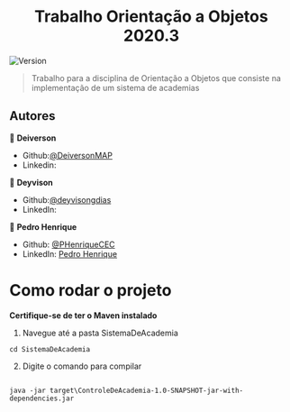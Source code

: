 <h1 align="center">Trabalho Orientação a Objetos 2020.3</h1>
<p>
  <img alt="Version" src="https://img.shields.io/badge/version-0.1.0-blue.svg?cacheSeconds=2592000" />
</p>

> Trabalho para a disciplina de Orientação a Objetos que consiste na implementação de um sistema de academias


## Autores

👤 **Deiverson**

* Github:[@DeiversonMAP](https://github.com/DeiversonMAP) 
* Linkedin: 


👤 **Deyvison**

* Github:[@deyvisongdias](https://github.com/deyvisongdias)
* LinkedIn: 

👤 **Pedro Henrique**

* Github: [@PHenriqueCEC](https://github.com/PHenriqueCEC)
* LinkedIn: [Pedro Henrique](https://www.linkedin.com/in/pedro-henrique-77baa01a9/)



# Como rodar o projeto
**Certifique-se de ter o Maven instalado**

1. Navegue até a pasta SistemaDeAcademia
```
cd SistemaDeAcademia
```

2. Digite o comando para compilar
```

java -jar target\ControleDeAcademia-1.0-SNAPSHOT-jar-with-dependencies.jar
```